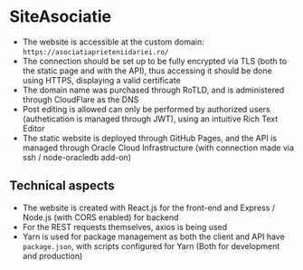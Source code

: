 # SiteAsociatie
- The website is accessible at the custom domain: `https://asociatiaprieteniidariei.ro/`
- The connection should be set up to be fully encrypted via TLS (both to the static page and with the API), thus accessing it should be done using HTTPS, displaying a valid certificate
- The domain name was purchased through RoTLD, and is administered through CloudFlare as the DNS
- Post editing is allowed can only be performed by authorized users (authetication is managed through JWT), using an intuitive Rich Text Editor
- The static website is deployed through GitHub Pages, and the API is managed through Oracle Cloud Infrastructure (with connection made via ssh / node-oracledb add-on)

## Technical aspects
- The website is created with React.js for the front-end and Express / Node.js (with CORS enabled) for backend
- For the REST requests themselves, axios is being used
- Yarn is used for package management as both the client and API have `package.json`, with scripts configured for Yarn (Both for development and production)
